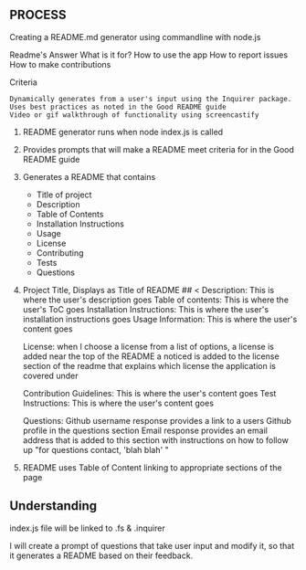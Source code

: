 ## PROCESS

Creating a README.md generator using commandline with node.js

Readme's Answer
    What is it for?
    How to use the app
    How to report issues
    How to make contributions

Criteria

    Dynamically generates from a user's input using the Inquirer package.
    Uses best practices as noted in the Good README guide
    Video or gif walkthrough of functionality using screencastify

1. README generator runs when node index.js is called
2. Provides prompts that will make a README meet criteria for in the Good README guide
3. Generates a README that contains
    * Title of project
    * Description
    * Table of Contents
    * Installation Instructions
    * Usage
    * License
    * Contributing
    * Tests
    * Questions

4.  Project Title, Displays as Title of README ## < 
    Description: This is where the user's description goes
    Table of contents: This is where the user's ToC goes
    Installation Instructions: This is where the user's installation instructions goes
    Usage Information: This is where the user's content goes

    License: when I choose a license from a list of options, a license is added near the top of the README
             a noticed is added to the license section of the readme that explains which license the application is covered under
    
    Contribution Guidelines: This is where the user's content goes
    Test Instructions: This is where the user's content goes
    
    Questions:  Github username response provides a link to a users Github profile in the questions section
                Email response provides an email address that is added to this section  with instructions on how to follow up
                "for questions contact, 'blah blah' "

5. README uses Table of Content linking to appropriate sections of the page


## Understanding

index.js file will be linked to .fs & .inquirer

I will create a prompt of questions that take user input and modify it, so that it generates a README based on their feedback.




